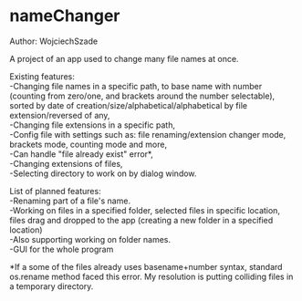 # nameChanger

Author: WojciechSzade  

A project of an app used to change many file names at once.  

Existing features:  
-Changing file names in a specific path, to base name with number (counting from zero/one, and brackets around the number selectable), sorted by date of creation/size/alphabetical/alphabetical by file extension/reversed of any,  
-Changing file extensions in a specific path,  
-Config file with settings such as: file renaming/extension changer mode, brackets mode, counting mode and more,  
-Can handle "file already exist" error*,  
-Changing extensions of files,  
-Selecting directory to work on by dialog window.
  
List of planned features:  
-Renaming part of a file's name.  
-Working on files in a specified folder, selected files in specific location, files drag and dropped to the app (creating a new folder in a specified location)  
-Also supporting working on folder names.  
-GUI for the whole program


*If a some of the files already uses basename+number syntax, standard os.rename method faced this error. My resolution is putting colliding files in a temporary directory.
